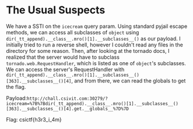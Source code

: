 # The Usual Suspects

We have a SSTI on the `icecream` query param. Using standard pyjail escape methods, we can access all subclasses of `object` using `dir(_tt_append).__class__.mro()[1].__subclasses__()` as our payload. I initially tried to run a reverse shell, however I couldn't read any files in the directory for some reason. Then, after looking at the tornado docs, I realized that the server would have to subclass `tornado.web.RequestHandler`, which is listed as one of `object`'s subclasses. We can access the server's RequestHandler with `dir(_tt_append).__class__.mro()[1].__subclasses__()[363].__subclasses__()[4]`, and from there, we can read the globals to get the flag.

Payload:`http://chall.csivit.com:30279/?icecream=%7B%7Bdir(_tt_append).__class__.mro()[1].__subclasses__()[363].__subclasses__()[4].get.__globals__%7D%7D`

Flag: csictf{h3r3_i_4m}

